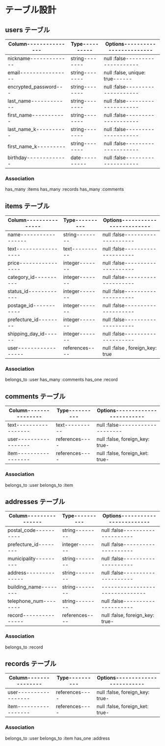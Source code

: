 # テーブル設計

## users テーブル
|Column---------------|Type----------|Options------------------------|
|---------------------|--------------|-------------------------------|
|nickname-------------|string--------|null :false--------------------|
|email----------------|string--------|null :false, unique: true------|
|encrypted_password---|string--------|null :false--------------------|
|last_name------------|string--------|null :false--------------------|
|first_name-----------|string--------|null :false--------------------|
|last_name_k----------|string--------|null :false--------------------|
|first_name_k---------|string--------|null :false--------------------|
|birthday-------------|date----------|null :false--------------------|

### Association
has_many :items
has_many :records
has_many :comments


## items テーブル
|Column---------------|Type----------|Options------------------------|
|---------------------|--------------|-------------------------------|
|name-----------------|string--------|null :false--------------------|
|text-----------------|text----------|null :false--------------------|
|price----------------|integer-------|null :false--------------------|
|category_id----------|integer-------|null :false--------------------|
|status_id------------|integer-------|null :false--------------------|
|postage_id-----------|integer-------|null :false--------------------|
|prefecture_id--------|integer-------|null :false--------------------|
|shipping_day_id------|integer-------|null :false--------------------|
|user-----------------|references----|null :false , foreign_key: true|

### Association
belongs_to :user
has_many :comments
has_one :record


## comments テーブル
|Column---------------|Type----------|Options------------------------|
|---------------------|--------------|-------------------------------|
|text-----------------|text----------|null :false--------------------|
|user-----------------|references----|null :false, foreign_key: true-|
|item-----------------|references----|null :false, foreign_ket: true-|

### Association
belongs_to :user
belongs_to :item

## addresses テーブル
|Column---------------|Type----------|Options------------------------|
|---------------------|--------------|-------------------------------|
|postal_code----------|string--------|null :false--------------------|
|prefecture_id--------|integer-------|null :false--------------------|
|municipality---------|string--------|null :false--------------------|
|address--------------|string--------|null :false--------------------|
|building_name--------|string--------|-------------------------------|
|telephone_num--------|string--------|null :false--------------------|
|record---------------|references----|null :false, foreign_key: true-|

### Association
belongs_to :record

## records テーブル
|Column---------------|Type----------|Options------------------------|
|---------------------|--------------|-------------------------------|
|user-----------------|references----|null :false, foreign_key: true-|
|item-----------------|references----|null :false, foreign_ket: true-|

### Association
belongs_to :user
belongs_to :item
has_one :address




